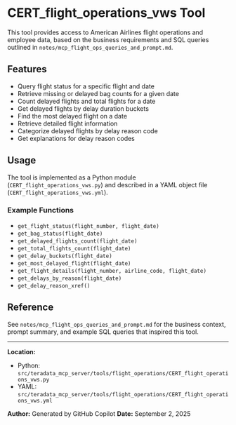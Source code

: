 # CERT_flight_operations_vws Tool

This tool provides access to American Airlines flight operations and employee data, based on the business requirements and SQL queries outlined in `notes/mcp_flight_ops_queries_and_prompt.md`.

## Features
- Query flight status for a specific flight and date
- Retrieve missing or delayed bag counts for a given date
- Count delayed flights and total flights for a date
- Get delayed flights by delay duration buckets
- Find the most delayed flight on a date
- Retrieve detailed flight information
- Categorize delayed flights by delay reason code
- Get explanations for delay reason codes

## Usage
The tool is implemented as a Python module (`CERT_flight_operations_vws.py`) and described in a YAML object file (`CERT_flight_operations_vws.yml`).

### Example Functions
- `get_flight_status(flight_number, flight_date)`
- `get_bag_status(flight_date)`
- `get_delayed_flights_count(flight_date)`
- `get_total_flights_count(flight_date)`
- `get_delay_buckets(flight_date)`
- `get_most_delayed_flight(flight_date)`
- `get_flight_details(flight_number, airline_code, flight_date)`
- `get_delays_by_reason(flight_date)`
- `get_delay_reason_xref()`

## Reference
See `notes/mcp_flight_ops_queries_and_prompt.md` for the business context, prompt summary, and example SQL queries that inspired this tool.

---

**Location:**
- Python: `src/teradata_mcp_server/tools/flight_operations/CERT_flight_operations_vws.py`
- YAML: `src/teradata_mcp_server/tools/flight_operations/CERT_flight_operations_vws.yml`

**Author:** Generated by GitHub Copilot
**Date:** September 2, 2025
